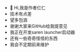 - 👋 Hi,我是作者仨仁
- 技术有点差
- 望多包涵
- 谢谢大家来GitHub给我提意见
- 我正在开发saren launcher启动器
- 还有一些奇奇怪怪的东西
- 我会不定期前来维护

<!---
AlvinUserSaren/AlvinUserSaren is a ✨ special ✨ repository because its `README.md` (this file) appears on your GitHub profile.
You can click the Preview link to take a look at your changes.
--->
